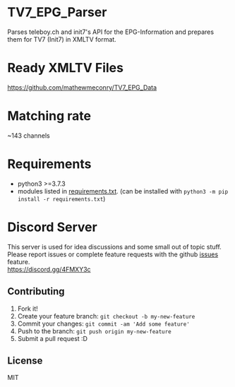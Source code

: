 # TV7_EPG_Parser
Parses teleboy.ch and init7's API for the EPG-Information and prepares them for TV7 (Init7) in XMLTV format.

# Ready XMLTV Files
https://github.com/mathewmeconry/TV7_EPG_Data

# Matching rate
~143 channels

# Requirements
- python3 >=3.7.3
- modules listed in [requirements.txt](https://github.com/mathewmeconry/TV7_EPG_Parser/blob/master/requirements.txt). (can be installed with `python3 -m pip install -r requirements.txt`)

# Discord Server
This server is used for idea discussions and some small out of topic stuff.  
Please report issues or complete feature requests with the github [issues](https://github.com/mathewmeconry/TV7_EPG_Parser/issues) feature.  
https://discord.gg/4FMXY3c

## Contributing
1. Fork it!
2. Create your feature branch: `git checkout -b my-new-feature`
3. Commit your changes: `git commit -am 'Add some feature'`
4. Push to the branch: `git push origin my-new-feature`
5. Submit a pull request :D


## License
MIT
